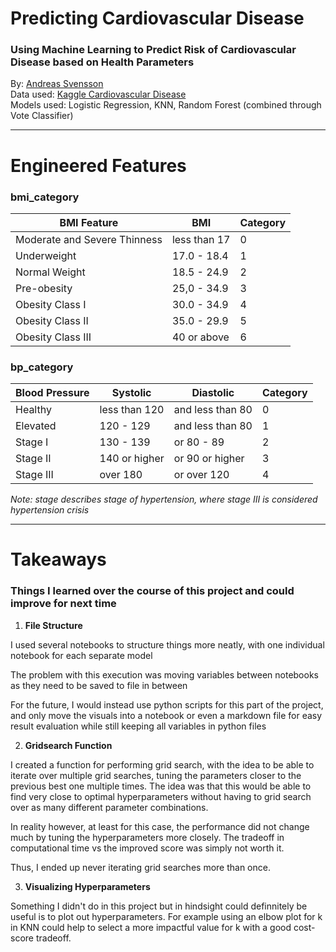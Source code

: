 # Predicting Cardiovascular Disease

### Using Machine Learning to Predict Risk of Cardiovascular Disease based on Health Parameters

By: [Andreas Svensson]()  
Data used: [Kaggle Cardiovascular Disease](https://www.kaggle.com/datasets/sulianova/cardiovascular-disease-dataset)  
Models used: Logistic Regression, KNN, Random Forest (combined through Vote Classifier)  

---

# Engineered Features

### bmi_category


| BMI Feature | BMI | Category |
| --- | --- | --- |
| Moderate and Severe Thinness | less than 17 | 0 |
| Underweight | 17.0 - 18.4 | 1 |
| Normal Weight | 18.5 - 24.9 | 2 |
| Pre-obesity | 25,0 - 34.9 | 3 |
| Obesity Class I | 30.0 - 34.9 | 4 |
| Obesity Class II | 35.0 - 29.9 | 5 |
| Obesity Class III | 40 or above | 6 |


### bp_category

| Blood Pressure | Systolic | Diastolic | Category |
| --- | --- | --- | --- |
| Healthy | less than 120 | and less than 80 | 0 |
| Elevated | 120 - 129 | and less than 80 | 1 |
| Stage I | 130 - 139 | or 80 - 89 | 2 |
| Stage II | 140 or higher | or 90 or higher | 3 |
| Stage III | over 180 | or over 120 | 4 |  

*Note: stage describes stage of hypertension, where stage III is considered hypertension crisis*

---

# Takeaways

### Things I learned over the course of this project and could improve for next time

1. **File Structure**  

I used several notebooks to structure things more neatly, with one individual notebook for each separate model  

The problem with this execution was moving variables between notebooks as they need to be saved to file in between  

For the future, I would instead use python scripts for this part of the project, and only move the visuals into a notebook or even a markdown file for easy result evaluation while still keeping all variables in python files

2. **Gridsearch Function**

I created a function for performing grid search, with the idea to be able to iterate over multiple grid searches, tuning the parameters closer to the previous best one multiple times. The idea was that this would be able to find very close to optimal hyperparameters without having to grid search over as many different parameter combinations.

In reality however, at least for this case, the performance did not change much by tuning the hyperparameters more closely. The tradeoff in computational time vs the improved score was simply not worth it.

Thus, I ended up never iterating grid searches more than once.

3. **Visualizing Hyperparameters**

Something I didn't do in this project but in hindsight could definnitely be useful is to plot out hyperparameters. For example using an elbow plot for k in KNN could help to select a more impactful value for k with a good cost-score tradeoff.

